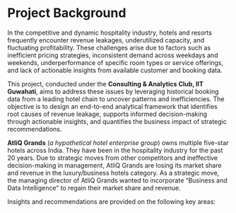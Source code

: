 # Project Background
 In the competitive and dynamic hospitality industry, hotels and resorts frequently encounter
 revenue leakages, underutilized capacity, and fluctuating profitability. These challenges arise
 due to factors such as inefficient pricing strategies, inconsistent demand across weekdays and
 weekends, underperformance of specific room types or service offerings, and lack of actionable
 insights from available customer and booking data.
 
 This project, conducted under the **Consulting & Analytics Club, IIT Guwahati**, aims to
 address these issues by leveraging historical booking data from a leading hotel chain to
 uncover patterns and inefficiencies. The objective is to design an end-to-end analytical
 framework that identifies root causes of revenue leakage, supports informed decision-making
 through actionable insights, and quantifies the business impact of strategic recommendations.

 **AtliQ Grands** (*a hypothetical hotel enterprise group*) owns multiple five-star hotels across India. They have been in the hospitality industry for the past 20 years. Due to strategic moves from other competitors and ineffective decision-making in management, AtliQ Grands are losing its market share and revenue in the luxury/business hotels category. As a strategic move, the managing director of AtliQ Grands wanted to incorporate “Business and Data Intelligence” to regain their market share and revenue.

 Insights and recommendations are provided on the following key areas:
